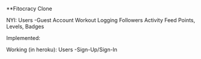 **Fitocracy Clone

NYI:
Users
	-Guest Account
Workout Logging
Followers
Activity Feed
Points, Levels, Badges

Implemented:

Working (in heroku):
Users
	-Sign-Up/Sign-In